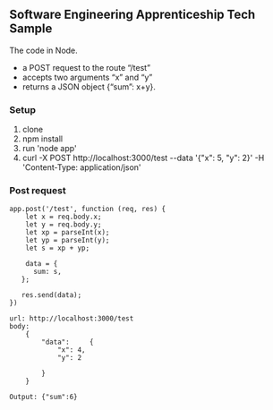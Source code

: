 ## Software Engineering Apprenticeship Tech Sample

The code in Node.

* a POST request to the route “/test”
* accepts two arguments “x” and “y” 
* returns a JSON object {“sum”: x+y}. 

### Setup
1. clone
2. npm install
3. run 'node app'
4. curl -X POST http://localhost:3000/test --data '{"x": 5, "y": 2}' -H 'Content-Type: application/json'

### Post request
```
app.post('/test', function (req, res) {
    let x = req.body.x;
    let y = req.body.y;
    let xp = parseInt(x);
    let yp = parseInt(y);
    let s = xp + yp;

    data = {
      sum: s,
   };
   
   res.send(data);
})
```

```
url: http://localhost:3000/test
body:
    {
        "data": 	{ 
            "x": 4, 
            "y": 2
            
        }
    }
```
```
Output: {"sum":6}
```